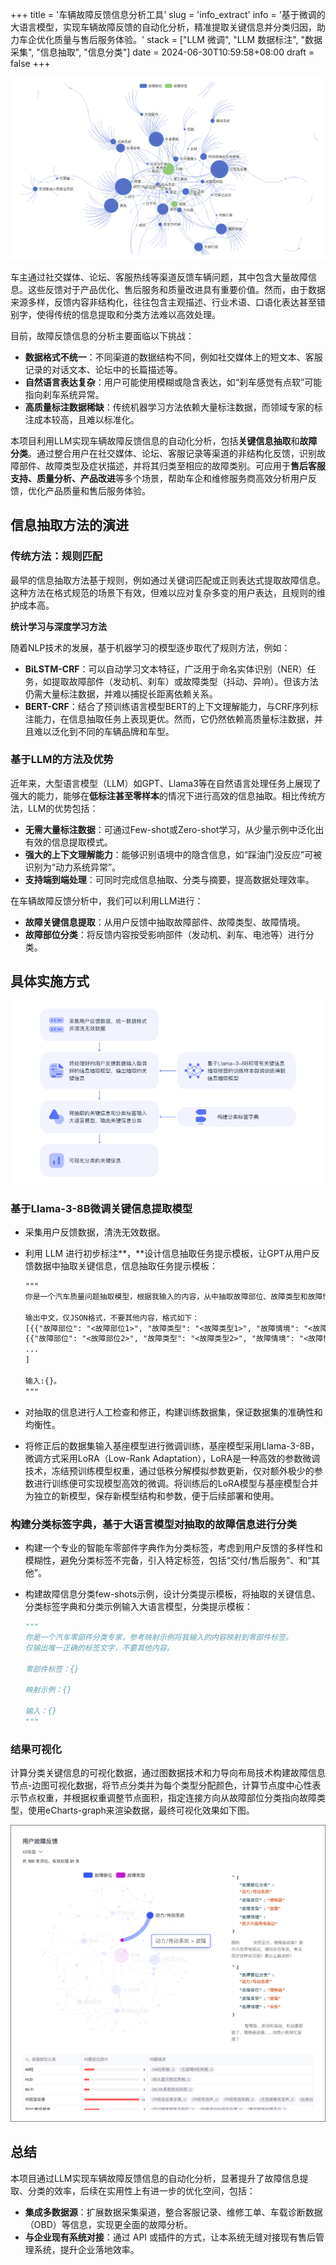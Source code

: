 +++
title = '车辆故障反馈信息分析工具'
slug = 'info_extract'
info = '基于微调的大语言模型，实现车辆故障反馈的自动化分析，精准提取关键信息并分类归因，助力车企优化质量与售后服务体验。'
stack = ["LLM 微调", "LLM 数据标注", "数据采集", "信息抽取", "信息分类"]
date = 2024-06-30T10:59:58+08:00
draft = false
+++


![img](cover.png)

车主通过社交媒体、论坛、客服热线等渠道反馈车辆问题，其中包含大量故障信息。这些反馈对于产品优化、售后服务和质量改进具有重要价值。然而，由于数据来源多样，反馈内容非结构化，往往包含主观描述、行业术语、口语化表达甚至错别字，使得传统的信息提取和分类方法难以高效处理。

目前，故障反馈信息的分析主要面临以下挑战：

- **数据格式不统一**：不同渠道的数据结构不同，例如社交媒体上的短文本、客服记录的对话文本、论坛中的长篇描述等。
- **自然语言表达复杂**：用户可能使用模糊或隐含表达，如“刹车感觉有点软”可能指向刹车系统异常。
- **高质量标注数据稀缺**：传统机器学习方法依赖大量标注数据，而领域专家的标注成本较高，且难以标准化。

本项目利用LLM实现车辆故障反馈信息的自动化分析，包括**关键信息抽取**和**故障分类**。通过整合用户在社交媒体、论坛、客服记录等渠道的非结构化反馈，识别故障部件、故障类型及症状描述，并将其归类至相应的故障类别。可应用于**售后客服支持、质量分析、产品改进**等多个场景，帮助车企和维修服务商高效分析用户反馈，优化产品质量和售后服务体验。

## **信息抽取方法的演进**

### **传统方法：规则匹配**

最早的信息抽取方法基于规则，例如通过关键词匹配或正则表达式提取故障信息。这种方法在格式规范的场景下有效，但难以应对复杂多变的用户表达，且规则的维护成本高。

**统计学习与深度学习方法**

随着NLP技术的发展，基于机器学习的模型逐步取代了规则方法，例如：

- **BiLSTM-CRF**：可以自动学习文本特征，广泛用于命名实体识别（NER）任务，如提取故障部件（发动机、刹车）或故障类型（抖动、异响）。但该方法仍需大量标注数据，并难以捕捉长距离依赖关系。
- **BERT-CRF**：结合了预训练语言模型BERT的上下文理解能力，与CRF序列标注能力，在信息抽取任务上表现更优。然而，它仍然依赖高质量标注数据，并且难以泛化到不同的车辆品牌和车型。

### **基于LLM的方法及优势**

近年来，大型语言模型（LLM）如GPT、Llama3等在自然语言处理任务上展现了强大的能力，能够在**低标注甚至零样本**的情况下进行高效的信息抽取。相比传统方法，LLM的优势包括：

- **无需大量标注数据**：可通过Few-shot或Zero-shot学习，从少量示例中泛化出有效的信息提取模式。
- **强大的上下文理解能力**：能够识别语境中的隐含信息，如“踩油门没反应”可被识别为“动力系统异常”。
- **支持端到端处理**：可同时完成信息抽取、分类与摘要，提高数据处理效率。

在车辆故障反馈分析中，我们可以利用LLM进行：

- **故障关键信息提取**：从用户反馈中抽取故障部件、故障类型、故障情境。
- **故障部位分类**：将反馈内容按受影响部件（发动机、刹车、电池等）进行分类。

## **具体实施方式**

![img](flow.png)

### **基于Llama-3-8B微调关键信息提取模型**

- 采集用户反馈数据，清洗无效数据。
- 利用 LLM 进行初步标注**，**设计信息抽取任务提示模板，让GPT从用户反馈数据中抽取关键信息，信息抽取任务提示模板：
    
    ```markdown
    """
    你是一个汽车质量问题抽取模型，根据我输入的内容，从中抽取故障部位、故障类型和故障情境信息。
    
    输出中文，仅JSON格式，不要其他内容，格式如下：
    [{{"故障部位": "<故障部位1>", "故障类型": "<故障类型1>", "故障情境": "<故障情境1>"}},
    {{"故障部位": "<故障部位2>", "故障类型": "<故障类型2>", "故障情境": "<故障情境2>"}},
    ...
    ]
    
    输入:{}。
    """
    ```
    
- 对抽取的信息进行人工检查和修正，构建训练数据集，保证数据集的准确性和均衡性。
- 将修正后的数据集输入基座模型进行微调训练，基座模型采用Llama-3-8B，微调方式采用LoRA（Low-Rank Adaptation），LoRA是一种高效的参数微调技术，冻结预训练模型权重，通过低秩分解模拟参数更新，仅对额外极少的参数进行训练便可实现模型高效的微调。将训练后的LoRA模型与基座模型合并为独立的新模型，保存新模型结构和参数，便于后续部署和使用。

### **构建分类标签字典，基于大语言模型对抽取的故障信息进行分类**

- 构建一个专业的智能车零部件字典作为分类标签，考虑到用户反馈的多样性和模糊性，避免分类标签不完备，引入特定标签，包括“交付/售后服务”、和“其他”。
- 构建故障信息分类few-shots示例，设计分类提示模板，将抽取的关键信息、分类标签字典和分类示例输入大语言模型，分类提示模板：
    
    ```python
    """
    你是一个汽车零部件分类专家，参考映射示例将我输入的内容映射到零部件标签。
    仅输出唯一正确的标签文字，不要其他内容。
    
    零部件标签：{}
    
    映射示例：{}
    
    输入：{}
    """
    ```
    

### **结果可视化**

计算分类关键信息的可视化数据，通过图数据技术和力导向布局技术构建故障信息节点-边图可视化数据，将节点分类并为每个类型分配颜色，计算节点度中心性表示节点权重，并根据权重调整节点面积，指定连接方向从故障部位分类指向故障类型，使用eCharts-graph来渲染数据，最终可视化效果如下图。

![img](demo.png)

## **总结**

本项目通过LLM实现车辆故障反馈信息的自动化分析，显著提升了故障信息提取、分类的效率，后续在实用性上有进一步的优化空间，包括：

- **集成多数据源**：扩展数据采集渠道，整合客服记录、维修工单、车载诊断数据（OBD）等信息，实现更全面的故障分析。
- **与企业现有系统对接**：通过 API 或插件的方式，让本系统无缝对接现有售后管理系统，提升企业落地效率。